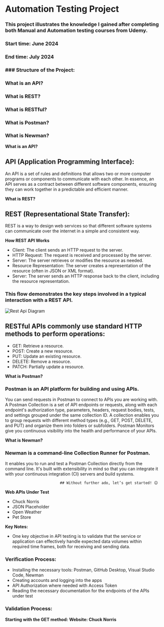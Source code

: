 
# Automation Testing Project

### This project illustrates the knowledge I gained after completing both Manual and Automation testing courses from Udemy.

### Start time: June 2024
### End time: July 2024
### ### Structure of the Project:
### What is an API?
### What is REST?
### What is RESTful?
### What is Postman?
### What is Newman?

**What is an API?** 
## API (Application Programming Interface):
An API is a set of rules and definitions that allows two or more computer programs or components to communicate with each other. In essence, an API serves as a contract between different software components, ensuring they can work together in a predictable and efficient manner.

**What is REST?**
## REST (Representational State Transfer):
REST is a way to design web services so that different software systems can communicate over the internet in a simple and consistent way.

**How REST API Works**
- Client: The client sends an HTTP request to the server.
- HTTP Request: The request is received and processed by the server.
- Server: The server retrieves or modifies the resource as needed.
- Resource Representation: The server creates a representation of the resource (often in JSON or XML format).
- Server: The server sends an HTTP response back to the client, including the resource representation.

### This flow demonstrates the key steps involved in a typical interaction with a REST API.

![Rest Api Diagram](https://github.com/Iulia-Calota/Testing-Automation-New/blob/main/Api%20Rest%20.png)

## RESTful APIs commonly use standard HTTP methods to perform operations:
- GET: Retrieve a resource.
- POST: Create a new resource.
- PUT: Update an existing resource.
- DELETE: Remove a resource.
- PATCH: Partially update a resource.

**What is Postman?**
### Postman is an API platform for building and using APIs. 
You can send requests in Postman to connect to APIs you are working with. A Postman Collection is a set of API endpoints or requests, along with each endpoint's authorization type, parameters, headers, request bodies, tests, and settings grouped under the same collection ID.
A collection enables you to group requests with different method types (e.g., GET, POST, DELETE, and PUT) and organize them into folders or subfolders.
Postman Monitors give you continuous visibility into the health and performance of your APIs.

**What is Newman?**
### Newman is a command-line Collection Runner for Postman. 
It enables you to run and test a Postman Collection directly from the command line. It's built with extensibility in mind so that you can integrate it with your continuous integration (CI) servers and build systems.



                             ## Without further ado, let’s get started! 😊
                             

**Web APIs Under Test**
- Chuck Norris
- JSON Placeholder
- Open Weather
- Pet Store

**Key Notes:**
- One key objective in API testing is to validate that the service or application can effectively handle expected data volumes within required time frames, both for receiving and sending data.

### Verification Process:
- Installing the necessary tools: Postman, GitHub Desktop, Visual Studio Code, Newman
- Creating accounts and logging into the apps
- API Authorization where needed with Access Token
- Reading the necessary documentation for the endpoints of the APIs under test

### Validation Process:
**Starting with the GET method:**
**Website: Chuck Norris**













